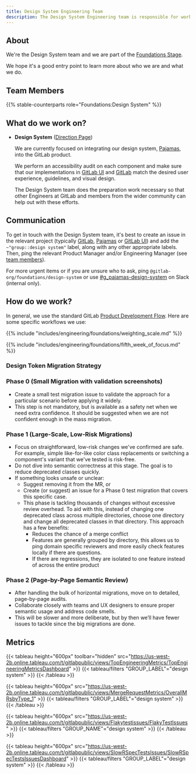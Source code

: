 ```yaml
---
title: Design System Engineering Team
description: The Design System Engineering team is responsible for work relating to our design system, Pajamas.
---
```


## About

We're the Design System team and we are part of the [Foundations Stage](/handbook/product/categories/#foundations-stage).

We hope it's a good entry point to learn more about who we are and what we do.

## Team Members

{{% stable-counterparts role="Foundations:Design System" %}}

## What do we work on?

<!-- TODO: Pull this from the product side -->
- **Design System** ([Direction Page](https://about.gitlab.com/direction/foundations/design_system/))

    We are currently focused on integrating our design system, [Pajamas](https://gitlab.com/gitlab-org/gitlab-services/design.gitlab.com), into the GitLab product.

    We perform an accessibility audit on each component and make sure that our implementations in [GitLab UI](https://gitlab.com/gitlab-org/gitlab-ui) and [GitLab](https://gitlab.com/gitlab-org/gitlab) match the desired user experience, guidelines, and visual design.

    The Design System team does the preparation work necessary so that other Engineers at GitLab and members from the wider community can help out with these efforts.

## Communication

To get in touch with the Design System team, it's best to create an issue in the relevant project (typically [GitLab](https://gitlab.com/gitlab-org/gitlab), [Pajamas](https://gitlab.com/gitlab-org/gitlab-services/design.gitlab.com) or [GitLab UI](https://gitlab.com/gitlab-org/gitlab-ui)) and add the `~"group::design system"` label, along with any other appropriate labels.
Then, ping the relevant Product Manager and/or Engineering Manager (see [team members](#team-members)).

For more urgent items or if you are unsure who to ask, ping `@gitlab-org/foundations/design-system` or use [#g_pajamas-design-system](https://gitlab.slack.com/archives/CDNNDD1T3) on Slack (internal only).

## How do we work?

In general, we use the standard GitLab [Product Development Flow](/handbook/product-development/product-development-flow/). Here are some specific workflows we use:

{{% include "includes/engineering/foundations/weighting_scale.md" %}}

{{% include "includes/engineering/foundations/fifth_week_of_focus.md" %}}

### Design Token Migration Strategy

### Phase 0 (Small Migration with validation screenshots)

- Create a small test migration issue to validate the approach for a particular scenario before applying it widely.
- This step is not mandatory, but is available as a safety net when we need extra confidence. It should be suggested when we are not confident enough in the mass migration.

### Phase 1 (Large-Scale, Low-Risk Migrations)

- Focus on straightforward, low-risk changes we've confirmed are safe. For example, simple like-for-like color class replacements or switching a component's variant that we've tested is risk-free.
- Do not dive into semantic correctness at this stage. The goal is to reduce deprecated classes quickly.
- If something looks unsafe or unclear:
  - Suggest removing it from the MR, or
  - Create (or suggest) an issue for a Phase 0 test migration that covers this specific case.
  - This phase is tackling thousands of changes without excessive review overhead. To aid with this, instead of changing one deprecated class across multiple directories, choose one directory and change all deprecated classes in that directory. This approach has a few benefits:
    - Reduces the chance of a merge conflict
    - Features are generally grouped by directory, this allows us to ping domain specific reviewers and more easily check features locally if there are questions.
    - If there are regressions, they are isolated to one feature instead of across the entire product

### Phase 2 (Page-by-Page Semantic Review)

- After handling the bulk of horizontal migrations, move on to detailed, page-by-page audits.
- Collaborate closely with teams and UX designers to ensure proper semantic usage and address code smells.
- This will be slower and more deliberate, but by then we’ll have fewer issues to tackle since the big migrations are done.

## Metrics

{{< tableau height="600px" toolbar="hidden" src="https://us-west-2b.online.tableau.com/t/gitlabpublic/views/TopEngineeringMetrics/TopEngineeringMetricsDashboard" >}}
  {{< tableau/filters "GROUP_LABEL"="design system" >}}
{{< /tableau >}}

{{< tableau height="600px" src="https://us-west-2b.online.tableau.com/t/gitlabpublic/views/MergeRequestMetrics/OverallMRsbyType_1" >}}
  {{< tableau/filters "GROUP_LABEL"="design system" >}}
{{< /tableau >}}

{{< tableau height="600px" src="https://us-west-2b.online.tableau.com/t/gitlabpublic/views/Flakytestissues/FlakyTestIssues" >}}
  {{< tableau/filters "GROUP_NAME"="design system" >}}
{{< /tableau >}}

{{< tableau height="600px" src="https://us-west-2b.online.tableau.com/t/gitlabpublic/views/SlowRSpecTestsIssues/SlowRSpecTestsIssuesDashboard" >}}
  {{< tableau/filters "GROUP_LABEL"="design system" >}}
{{< /tableau >}}
